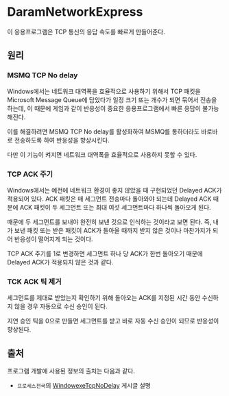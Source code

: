 # DaramNetworkExpress
이 응용프로그램은 TCP 통신의 응답 속도를 빠르게 만들어준다.

## 원리
### MSMQ TCP No delay
Windows에서는 네트워크 대역폭을 효율적으로 사용하기 위해서 TCP 패킷을 Microsoft Message Queue에 담았다가 일정 크기 또는 개수가 되면 묶어서 전송을 하는데, 이 때문에 게임과 같이 반응성이 중요한 응용프로그램에서 빠른 응답이 불가능해진다.

이를 해결하려면 MSMQ TCP No delay를 활성화하여 MSMQ를 통하더라도 바로바로 전송하도록 하여 반응성을 향상시킨다.

다만 이 기능이 켜지면 네트워크 대역폭을 효율적으로 사용하지 못할 수 있다.

### TCP ACK 주기
Windows에서는 예전에 네트워크 환경이 좋지 않았을 때 구현되었던 Delayed ACK가 적용되어 있다. ACK 패킷은 매 세그먼트 전송마다 돌아와야 되는데 Delayed ACK 때문에 ACK 패킷이 두 세그먼트 또는 최대 여섯 세그먼트마다 하나씩 돌아오게 된다.

때문에 두 세그먼트를 보내야 완전히 보낸 것으로 인식하는 것이라고 보면 된다. 즉, 내가 보낸 패킷 또는 받은 패킷이 ACK가 돌아올 때까지 받지 않은 것이나 마찬가지가 되어 반응성이 떨어지게 되는 것이다.

TCP ACK 주기를 1로 변경하면 세그먼트 하나 당 ACK가 한번 돌아오기 때문에 Delayed ACK가 적용되지 않은 것과 같다.

### TCK ACK 틱 제거
세그먼트를 제대로 받았는지 확인하기 위해 돌아오는 ACK를 지정된 시간 동안 수신하지 않을 경우 자동으로 수신 승인이 된다.

지연 승인 틱을 0으로 만들면 세그먼트를 받고 바로 자동 수신 승인이 되므로 반응성이 향상된다.

## 출처
프로그램 개발에 사용된 정보의 출처는 다음과 같다.

- `프로세스천국`의 [WindowexeTcpNoDelay](https://blog.naver.com/windowexe/221515287968) 게시글 설명
